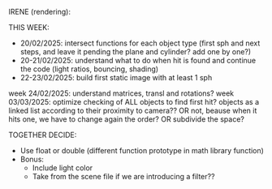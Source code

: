 IRENE (rendering):

THIS WEEK:
- 20/02/2025: intersect functions for each object type (first sph and next steps, and leave it pending the plane and cylinder? add one by one?)
- 20-21/02/2025: understand what to do when hit is found and continue the code (light ratios, bouncing, shading)
- 22-23/02/2025: build first static image with at least 1 sph

week 24/02/2025: understand matrices, transl and rotations?
week 03/03/2025: optimize checking of ALL objects to find first hit? objects as a linked list according to their proximity to camera?? OR not, beause when it hits one, we have to change again the order? OR subdivide the space?


TOGETHER DECIDE:
- Use float or double (different function prototype in math library function)
- Bonus:
	- Include light color
	- Take from the scene file if we are introducing a filter??

